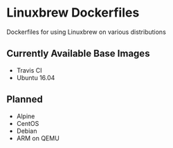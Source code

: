 # Linuxbrew Dockerfiles

Dockerfiles for using Linuxbrew on various distributions

## Currently Available Base Images

* Travis CI
* Ubuntu 16.04

## Planned

* Alpine
* CentOS
* Debian
* ARM on QEMU
